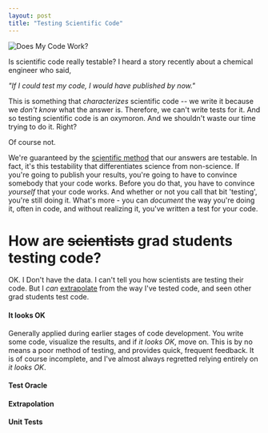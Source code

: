 ```yaml
---
layout: post
title: "Testing Scientific Code"
---
```


![Does My Code Work?]({{site.url}}/assets/phd033114s.gif)

Is scientific code really testable?
I heard a story recently about
a chemical engineer who said,

*"If I could test my code, I would have published by now."*

This is something that *characterizes* scientific code --
we write it because we *don't know* what the answer is.
Therefore, we can't write tests for it.
And so testing scientific code is an oxymoron.
And we shouldn't waste our time trying to do it.
Right?

Of course not.

We're guaranteed by the
[scientific method](http://en.wikipedia.org/wiki/Scientific_method)
that our answers are testable.
In fact,
it's this testability that differentiates
science from non-science.
If you're going to publish your results,
you're going to have to convince somebody
that your code works.
Before you do that, you have to convince
*yourself* that your code works.
And whether or not you call that bit 'testing',
you're still doing it.
What's more - you can *document* the way you're doing it,
often in code,
and without realizing it,
you've written a test for your code.

# How are ~~scientists~~ grad students testing code?

OK. I Don't have the data.
I can't tell you how scientists are testing their code.
But I *can* [extrapolate](http://xkcd.com/605/) from the
way I've tested code,
and seen other grad students test code.

#### It looks OK
Generally applied during earlier
stages of code development.
You write some code,
visualize the results,
and if *it looks OK*, move on. This is by no means
a poor method of testing, and provides quick,
frequent feedback.
It is of course incomplete, and I've almost
always regretted relying entirely on *it looks OK*.

#### Test Oracle

#### Extrapolation

#### Unit Tests
